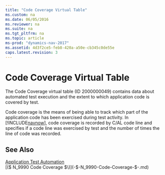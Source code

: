 ```yaml
---
title: "Code Coverage Virtual Table"
ms.custom: na
ms.date: 06/05/2016
ms.reviewer: na
ms.suite: na
ms.tgt_pltfrm: na
ms.topic: article
ms-prod: "dynamics-nav-2017"
ms.assetid: 4d3f2ce5-feb8-420a-a50e-cb345c0de55e
caps.latest.revision: 3
---
```

# Code Coverage Virtual Table
The Code Coverage virtual table \(ID 2000000049\) contains data about automated test execution and the extent to which application code is covered by test.  
  
 Code coverage is the means of being able to track which part of the application code has been exercised during test activity. In [!INCLUDE[navnow](includes/navnow_md.md)], code coverage is recorded by C/AL code line and specifies if a code line was exercised by test and the number of times the line of code was recorded.  
  
## See Also  
 [Application Test Automation](Application-Test-Automation.md)   
 [\($ N\_9990 Code Coverage $\)](-$-N_9990-Code-Coverage-$-.md)